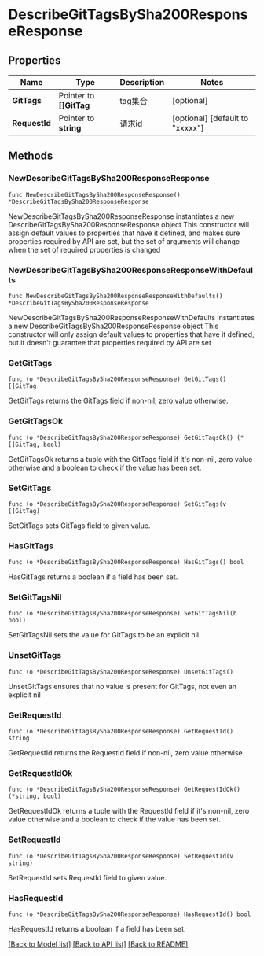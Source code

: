 # DescribeGitTagsBySha200ResponseResponse

## Properties

Name | Type | Description | Notes
------------ | ------------- | ------------- | -------------
**GitTags** | Pointer to [**[]GitTag**](GitTag.md) | tag集合 | [optional] 
**RequestId** | Pointer to **string** | 请求id | [optional] [default to "xxxxx"]

## Methods

### NewDescribeGitTagsBySha200ResponseResponse

`func NewDescribeGitTagsBySha200ResponseResponse() *DescribeGitTagsBySha200ResponseResponse`

NewDescribeGitTagsBySha200ResponseResponse instantiates a new DescribeGitTagsBySha200ResponseResponse object
This constructor will assign default values to properties that have it defined,
and makes sure properties required by API are set, but the set of arguments
will change when the set of required properties is changed

### NewDescribeGitTagsBySha200ResponseResponseWithDefaults

`func NewDescribeGitTagsBySha200ResponseResponseWithDefaults() *DescribeGitTagsBySha200ResponseResponse`

NewDescribeGitTagsBySha200ResponseResponseWithDefaults instantiates a new DescribeGitTagsBySha200ResponseResponse object
This constructor will only assign default values to properties that have it defined,
but it doesn't guarantee that properties required by API are set

### GetGitTags

`func (o *DescribeGitTagsBySha200ResponseResponse) GetGitTags() []GitTag`

GetGitTags returns the GitTags field if non-nil, zero value otherwise.

### GetGitTagsOk

`func (o *DescribeGitTagsBySha200ResponseResponse) GetGitTagsOk() (*[]GitTag, bool)`

GetGitTagsOk returns a tuple with the GitTags field if it's non-nil, zero value otherwise
and a boolean to check if the value has been set.

### SetGitTags

`func (o *DescribeGitTagsBySha200ResponseResponse) SetGitTags(v []GitTag)`

SetGitTags sets GitTags field to given value.

### HasGitTags

`func (o *DescribeGitTagsBySha200ResponseResponse) HasGitTags() bool`

HasGitTags returns a boolean if a field has been set.

### SetGitTagsNil

`func (o *DescribeGitTagsBySha200ResponseResponse) SetGitTagsNil(b bool)`

 SetGitTagsNil sets the value for GitTags to be an explicit nil

### UnsetGitTags
`func (o *DescribeGitTagsBySha200ResponseResponse) UnsetGitTags()`

UnsetGitTags ensures that no value is present for GitTags, not even an explicit nil
### GetRequestId

`func (o *DescribeGitTagsBySha200ResponseResponse) GetRequestId() string`

GetRequestId returns the RequestId field if non-nil, zero value otherwise.

### GetRequestIdOk

`func (o *DescribeGitTagsBySha200ResponseResponse) GetRequestIdOk() (*string, bool)`

GetRequestIdOk returns a tuple with the RequestId field if it's non-nil, zero value otherwise
and a boolean to check if the value has been set.

### SetRequestId

`func (o *DescribeGitTagsBySha200ResponseResponse) SetRequestId(v string)`

SetRequestId sets RequestId field to given value.

### HasRequestId

`func (o *DescribeGitTagsBySha200ResponseResponse) HasRequestId() bool`

HasRequestId returns a boolean if a field has been set.


[[Back to Model list]](../README.md#documentation-for-models) [[Back to API list]](../README.md#documentation-for-api-endpoints) [[Back to README]](../README.md)


